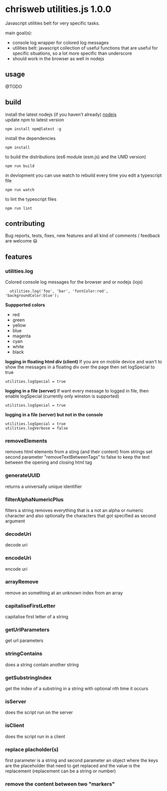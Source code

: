 # chrisweb utilities.js 1.0.0

Javascript utilities belt for very specific tasks.

main goal(s):
* console log wrapper for colored log messages
* utilities belt: javascript collection of useful functions that are useful for specific situations, so a lot more specific than underscore
* should work in the browser as well in nodejs

## usage

@TODO

## build

install the latest nodejs (if you haven't already) [nodejs](https://nodejs.org)  
update npm to latest version

`npm install npm@latest -g`

install the dependencies

`npm install`

to build the distributions (es6 module (esm.js) and the UMD version)

`npm run build`

in devlopment you can use watch to rebuild every time you edit a typescript file

`npm run watch`

to lint the typescript files

`npm run lint`

## contributing

Bug reports, tests, fixes, new features and all kind of comments / feedback are welcome 😃

## features

### utilities.log
Colored console log messages for the browser and or nodejs (iojs)
```
  utilities.log('foo', 'bar', 'fontColor:red', 'backgroundColor:blue');
```

**Suppported colors**

* red
* green
* yellow
* blue
* magenta
* cyan
* white
* black

**logging in floating html div (client)**
If you are on mobile device and wan't to show the messages in a floating div over the page then set logSpecial to true
```
utilities.logSpecial = true
```

**logging in a file (server)**
If want every message to logged in file, then enable logSpecial (currently only winston is supported)
```
utilities.logSpecial = true
```

**logging in a file (server) but not in the console**
```
utilities.logSpecial = true
utilities.logVerbose = false
```
### removeElements
removes html elements from a sting (and their content) from strings
set second parameter "removeTextBetweenTags" to false to keep the text between the opening and closing html tag
### generateUUID
returns a universally unique identifier
### filterAlphaNumericPlus
filters a string
removes everything that is a not an alpha or numeric character and also optionally the characters that got specified as second argument
### decodeUri
decode uri
### encodeUri
encode uri
### arrayRemove
remove an something at an unknown index from an array
### capitaliseFirstLetter
capitalise first letter of a string
### getUrlParameters
get url parameters
### stringContains
does a string contain another string
### getSubstringIndex
get the index of a substring in a string with optional nth time it occurs
### isServer
does the script run on the server
### isClient
does the script run in a client
### replace placholder(s)
first parameter is a string and second parameter an object where the keys are the placeholder that need to get replaced and the value is the replacement (replacement can be a string or number)
### remove the content between two "markers"
